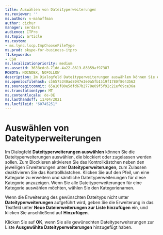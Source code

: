 ```yaml
---
title: Auswählen von Dateityperweiterungen
ms.reviewer: ''
ms.author: v-mahoffman
author: cichur
manager: serdars
audience: ITPro
ms.topic: article
ms.custom:
- ms.lync.lscp.ImpChooseFileType
ms.prod: skype-for-business-itpro
f1.keywords:
- CSH
ms.localizationpriority: medium
ms.assetid: 3638cdc8-71dd-4a22-8613-83859af97387
ROBOTS: NOINDEX, NOFOLLOW
description: Im Dialogfeld Dateityperweiterungen auswählen können Sie die Dateityperweiterungen auswählen, die blockiert oder zugelassen werden sollen. Zum Blockieren aktivieren Sie das Kontrollkästchen neben den jeweiligen Erweiterungen unter Dateityperweiterungen, zum Zulassen deaktivieren Sie das Kontrollkästchen. Klicken Sie auf den Pfeil, um eine Kategorie zu erweitern und sämtliche Dateityperweiterungen für diese Kategorie anzuzeigen. Wenn Sie alle Dateityperweiterungen für eine Kategorie auswählen möchten, wählen Sie den Kategorienamen.
ms.openlocfilehash: c56575340ad8047e3e0a5fb1519f1780f8643562
ms.sourcegitcommit: 65a10f80e5dfd67b2778e09f5f92c21ef09ce36a
ms.translationtype: MT
ms.contentlocale: de-DE
ms.lasthandoff: 11/04/2021
ms.locfileid: "60745251"
---
```

# <a name="select-file-type-extensions"></a>Auswählen von Dateityperweiterungen
 
Im Dialogfeld **Dateityperweiterungen auswählen** können Sie die Dateityperweiterungen auswählen, die blockiert oder zugelassen werden sollen. Zum Blockieren aktivieren Sie das Kontrollkästchen neben den jeweiligen Erweiterungen unter **Dateityperweiterungen**, zum Zulassen deaktivieren Sie das Kontrollkästchen. Klicken Sie auf den Pfeil, um eine Kategorie zu erweitern und sämtliche Dateityperweiterungen für diese Kategorie anzuzeigen. Wenn Sie alle Dateityperweiterungen für eine Kategorie auswählen möchten, wählen Sie den Kategorienamen. 
  
Wenn die Erweiterung des gewünschten Dateityps nicht unter **Dateityperweiterungen** aufgeführt wird, geben Sie die Erweiterung in das Textfeld unter **Neue Dateierweiterungen zur Liste hinzufügen** ein, und klicken Sie anschließend auf **Hinzufügen**. 
  
Klicken Sie auf **OK**, wenn Sie alle gewünschten Dateityperweiterungen zur Liste **Ausgewählte Dateityperweiterungen** hinzugefügt haben.
  
 
  

